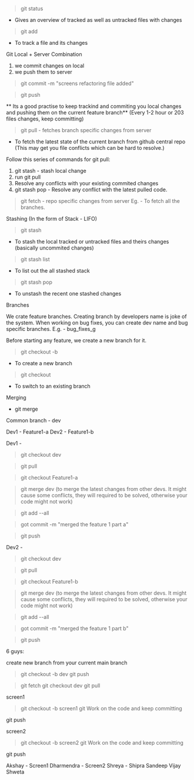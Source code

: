 


> git status
- Gives an overview of tracked as well as untracked files with changes


> git add <relative-file-path>
- To track a file and its changes



Git Local + Server Combination
1. we commit changes on local
2. we push them to server

>git commit -m "screens refactoring file added"  


> git push



** Its a good practise to keep trackind and commiting you local changes and pushing them on the current feature branch** (Every 1-2 hour or 203 files changes, keep committing)



> git pull - fetches branch specific changes from server
- To fetch the latest state of the current branch from github central repo
(This may get you file conflicts which can be hard to resolve.)

Follow this series of commands for git pull:
1. git stash - stash local change
2. run git pull
3. Resolve any conflicts with your existing commited changes
4. git stash pop - Resolve any conflict with the latest pulled code.

> git fetch - repo specific changes from server
Eg. - To fetch all the branches.



Stashing (In the form of Stack - LIFO)
> git stash 
- To stash the local tracked or untracked files and theirs changes (basically uncommited changes)

> git stash list
- To list out the all stashed stack

> git stash pop
- To unstash the recent one stashed changes




Branches

We crate feature branches. Creating branch by developers name is joke of the system. When working on bug fixes, you can create dev name and bug specific branches. E.g. - bug_fixes_g


Before starting any feature, we create a new branch for it.

> git checkout -b <branch-name>
- To create a new branch

> git checkout <branch-name>
- To switch to an existing branch





Merging
- git merge <branch-name>

Common branch - dev

Dev1 - Feature1-a
Dev2 - Feature1-b

Dev1 -

> git checkout dev

> git pull

> git checkout Feature1-a

> git merge dev (to merge the latest changes from other devs. It might cause some conflicts, they will required to be solved, otherwise your code might not work)

> git add --all

> got commit -m "merged the feature 1 part a"

> git push


Dev2 -

> git checkout dev

> git pull

> git checkout Feature1-b

> git merge dev (to merge the latest changes from other devs. It might cause some conflicts, they will required to be solved, otherwise your code might not work)

> git add --all

> got commit -m "merged the feature 1 part b"

> git push







6 guys:


create new branch from your current main branch
> git checkout -b dev
> git push

> git fetch
> git checkout dev
> git pull

screen1
> git checkout -b screen1
git
Work on the code and keep committing

git push


screen2
> git checkout -b screen2
git
Work on the code and keep committing

git push






Akshay - Screen1
Dharmendra - Screen2
Shreya - 
Shipra 
Sandeep
Vijay
Shweta




